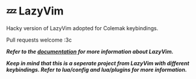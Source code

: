# 💤 LazyVim
Hacky version of LazyVim adopted for Colemak keybindings.

Pull requests welcome :3c


***Refer to the [documentation](https://lazyvim.github.io/installation) for more information about LazyVim.***

***Keep in mind that this is a seperate project from LazyVim with different keybindings. Refer to lua/config and lua/plugins for more information.***
